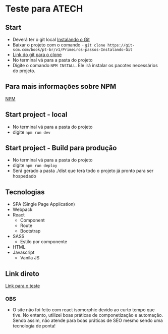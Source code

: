 # Teste para ATECH

## Start
- Deverá ter o git local [Instalando o Git](https://git-scm.com/book/pt-br/v1/Primeiros-passos-Instalando-Git)
- Baixar o projeto com o comando - `git clone https://git-scm.com/book/pt-br/v1/Primeiros-passos-Instalando-Git`
- [Link do git para o clone](https://git-scm.com/book/pt-br/v1/Primeiros-passos-Instalando-Git)
- No terminal vá para a pasta do projeto
- Digite o comando `NPM INSTALL`. Ele irá instalar os pacotes necessários do projeto.

## Para mais informações sobre NPM

[NPM](https://docs.npmjs.com/getting-started/what-is-npm)


## Start project - local
- No terminal vá para a pasta do projeto
- digite `npm run dev`

## Start project - Build para produção
- No terminal vá para a pasta do projeto
- digite `npm run deploy`
- Será gerado a pasta ./dist que terá todo o projeto já pronto para ser hospedado

## Tecnologias
- SPA (Single Page Application)
- Webpack
- React
  - Component
  - Route
  - Bootstrap
- SASS
  - Estilo por componente
- HTML
- Javascript
  - Vanila JS

## Link direto

[Link para o teste](https://michelribeiro.github.io/atech/#/)

### OBS
- O site não foi feito com react isomorphic devido ao curto tempo que tive. No entanto, utilizei boas práticas de componetização e automação. Sendo assim, não atende para boas práticas de SEO mesmo sendo uma tecnologia de ponta!


